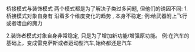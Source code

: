桥接模式与装饰模式
两个模式都是为了解决子类过多问题, 但他们的诱因不同: 
1.桥接模式对象自身有 沿着多个维度变化的趋势 , 本身不稳定; 
例:给武器附上飞行或者嗜血的魔力

2.装饰者模式对象自身非常稳定, 只是为了增加新功能/增强原功能。
例:在汽车的基础上，变成雷克萨斯或者运动型汽车,始终都还是汽车 